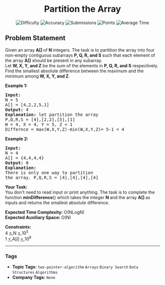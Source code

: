 <h1 align="center">Partition the Array</h1>

<p align="center">
  <img alt="Difficulty" title="Difficulty" src="https://custom-icon-badges.demolab.com/badge/Difficulty: Hard-1F222E?style=for-the-badge&logoColor=white&logo=fire"/>
  <img alt="Accuracy" title="Accuracy" src="https://custom-icon-badges.demolab.com/badge/Accuracy: 62.86%25-1F222E?style=for-the-badge&logoColor=white&logo=target"/>
  <img alt="Submissions" title="Submissions" src="https://custom-icon-badges.demolab.com/badge/Submissions: 21K+-1F222E?style=for-the-badge&logoColor=white&logo=repo"/>
  <img alt="Points" title="Points" src="https://custom-icon-badges.demolab.com/badge/Points: 8-1F222E?style=for-the-badge&logoColor=white&logo=award"/>
  <img alt="Average Time" title="Average Time" src="https://custom-icon-badges.demolab.com/badge/Average%20Time: N/A-1F222E?style=for-the-badge&logoColor=white&logo=clock"/>
</p>

## Problem Statement

Given an array <b>A[] </b>of <b>N </b>integers. The task is to partition the array into four non-empty contiguous subarrays <b>P, Q, R, and S </b>such that each element of the array <b>A[]</b> should be present in any subarray.<br>
Let <b>W, X, Y, and Z</b> be the sum of the elements in <b>P, Q, R, and S</b> respectively.<br>
Find the smallest absolute difference between the maximum and the minimum among<b> W, X, Y, and Z</b>.

<b>Example 1:</b>

<pre><b>Input:
</b>N = 5
A[] = [4,2,2,5,1]
<b>Output: </b>4
<b>Explanation: </b>let partition the array 
P,Q,R,S = [4],[2,2],[5],[1]
W = 4, X = 4, Y = 5, Z = 1 
Differnce = max(W,X,Y,Z)-min(W,X,Y,Z)= 5-1 = 4 </pre>

<b>Example 2:</b>

<pre><b>Input:
</b>N = 4
A[] = {4,4,4,4}
<b>Output: </b>0
<b>Explanation: 
</b>There is only one way to partition 
the array. P,Q,R,S = [4],[4],[4],[4]</pre>

<b>Your Task:</b><br>
You don't need to read input or print anything. The task is to complete the function <b>minDifference</b>() which takes the integer <b>N </b>and the array <b>A[] </b>as inputs and returns the smallest absolute difference.

<b>Expected Time Complexity: </b>O(NLogN)<br>
<b>Expected Auxiliary Space: </b>O(N)

<b>Constraints:</b><br>
4 <u>< </u>N <u>< </u>10<sup>5</sup><br>
1 <u>< </u>A[i] <u>< </u>10<sup>9</sup>


<hr>

### Tags
- **Topic Tags:** `two-pointer-algorithm` `Arrays` `Binary Search` `Data Structures` `Algorithms`
- **Company Tags:** `None`
